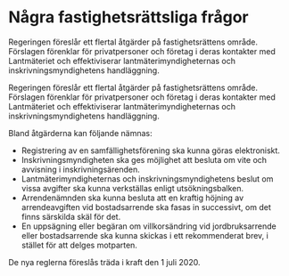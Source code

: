 # Några fastighetsrättsliga frågor

Regeringen föreslår ett flertal åtgärder på fastighetsrättens område. Förslagen förenklar för privatpersoner och företag i deras kontakter med Lantmäteriet och effektiviserar lantmäterimyndigheternas och inskrivningsmyndighetens handläggning.

Regeringen föreslår ett flertal åtgärder på fastighetsrättens område. Förslagen förenklar för privatpersoner och företag i deras kontakter med Lantmäteriet och effektiviserar lantmäterimyndigheternas och inskrivningsmyndighetens handläggning.

Bland åtgärderna kan följande nämnas:

* Registrering av en samfällighetsförening ska kunna göras elektroniskt.
* Inskrivningsmyndigheten ska ges möjlighet att besluta om vite och avvisning i inskrivningsärenden.
* Lantmäterimyndigheternas och inskrivningsmyndighetens beslut om vissa avgifter ska kunna verkställas enligt utsökningsbalken.
* Arrendenämnden ska kunna besluta att en kraftig höjning av arrendeavgiften vid bostadsarrende ska fasas in successivt, om det finns särskilda skäl för det.
* En uppsägning eller begäran om villkorsändring vid jordbruksarrende eller bostadsarrende ska kunna skickas i ett rekommenderat brev, i stället för att delges motparten.

De nya reglerna föreslås träda i kraft den 1 juli 2020.
